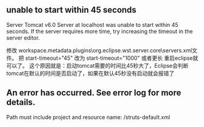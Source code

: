 
## unable to start within 45 seconds
Server Tomcat v6.0 Server at localhost was unable to start within 45 seconds. If the server requires more time, try increasing the timeout in the server editor.

修改 workspace\.metadata\.plugins\org.eclipse.wst.server.core\servers.xml文件。
<servers>
<server hostname="localhost" id="JBoss v5.0 at localhost" name="JBoss v5.0 at
localhost" runtime-id="JBoss v5.0" server-type="org.eclipse.jst.server.generic.jboss5"
server-type-id="org.eclipse.jst.server.generic.jboss5" start-timeout="1000" stop-
timeout="15" timestamp="0">
<map jndiPort="1099" key="generic_server_instance_properties" port="8090"
serverAddress="127.0.0.1" serverConfig="default"/>
</server>
</servers>
把 start-timeout="45" 改为 start-timeout="1000" 或者更长
重启eclipse就可以了。
这个原因就是：启动tomcat需要的时间比45秒大了，Eclipse会判断tomcat在默认的时间是否启动了，如果在默认45秒没有启动就会报错了

## An error has occurred. See error log for more details.
Path must include project and resource name: /struts-default.xml
